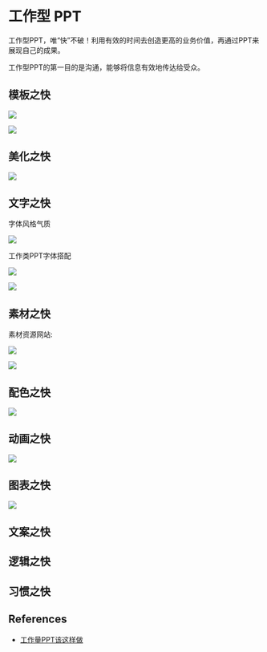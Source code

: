# 工作型 PPT

工作型PPT，唯“快”不破！利用有效的时间去创造更高的业务价值，再通过PPT来展现自己的成果。

工作型PPT的第一目的是沟通，能够将信息有效地传达给受众。

## 模板之快

![](../images/ppt-template.svg)

![](../images/ppt-template-format.svg)

## 美化之快

![](../images/ppt-typesetting.svg)

## 文字之快

字体风格气质

![](../images/ppt-front.png)

工作类PPT字体搭配

![](../images/ppt-front-work.png)

![](../images/ppt-font-quick.svg)

## 素材之快

素材资源网站:

![](../images/ppt-asset.png)

![](../images/ppt-assets.svg)

## 配色之快

![](../images/ppt-color.svg)

## 动画之快

![](../images/ppt-animation.svg)

## 图表之快

![](../images/ppt-figure.svg)

## 文案之快

## 逻辑之快

## 习惯之快

## References

- [工作量PPT该这样做](https://weread.qq.com/web/reader/99132ed0723fba5d9914194)